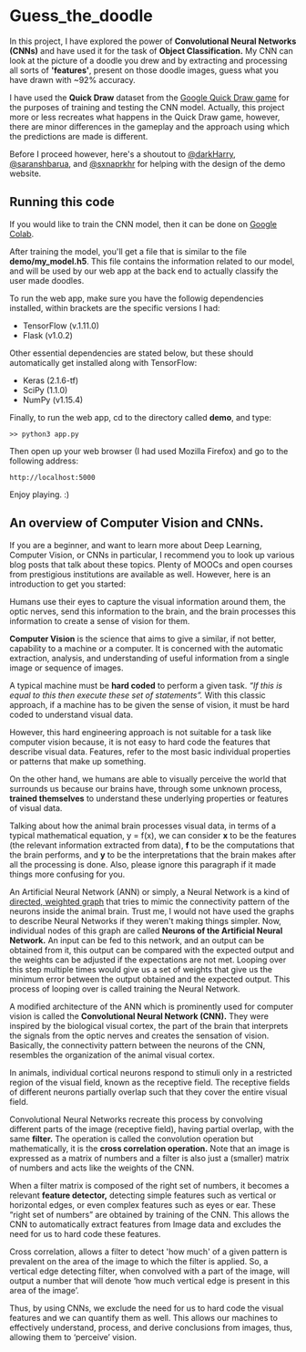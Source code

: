 # Guess_the_doodle
In this project, I have explored the power of **Convolutional Neural Networks (CNNs)** and have used it for the task of **Object  Classification.** My CNN can look at the picture of a doodle you drew and by extracting and processing all sorts of **'features'**, present on those doodle images, guess what you have drawn with ~92% accuracy.

I have used the **Quick Draw** dataset from the [Google Quick Draw game](https://quickdraw.withgoogle.com/#) for the purposes 
of training and testing the CNN model. Actually, this project more or less recreates what happens in the Quick Draw game, however, there are minor differences in the gameplay and the approach using which the predictions are made is different.

Before I proceed however, here's a shoutout to [@darkHarry](https://github.com/darkHarry), [@saranshbarua](https://github.com/saranshbarua), and [@sxnaprkhr](https://github.com/sxnaprkhr) for helping with the design of the demo website.

## Running this code
If you would like to train the CNN model, then it can be done on [Google Colab](https://colab.research.google.com/notebooks/welcome.ipynb).

After training the model, you'll get a file that is similar to the file **demo/my_model.h5**. This file contains the information related to our model, and will be used by our web app at the back end to actually classify the user made doodles.

To run the web app, make sure you have the followig dependencies installed, within brackets are the specific versions I had:

- TensorFlow (v.1.11.0)
- Flask (v1.0.2)

Other essential dependencies are stated below, but these should automatically get installed along with TensorFlow:
- Keras (2.1.6-tf)
- SciPy (1.1.0)
- NumPy (v1.15.4)

Finally, to run the web app, cd to the directory called **demo**, and type:
```
>> python3 app.py
```
Then open up your web browser (I had used Mozilla Firefox) and go to the following address:
```
http://localhost:5000
```
Enjoy playing. :)

## An overview of Computer Vision and CNNs.
If you are a beginner, and want to learn more about Deep Learning, Computer Vision, or CNNs in particular, I recommend you to 
look up various blog posts that talk about these topics. Plenty of MOOCs and open courses from prestigious institutions are 
available as well. However, here is an introduction to get you started:

Humans use their eyes to capture the visual information around them, the optic nerves, send this information to the brain, and 
the brain processes this information to create a sense of vision for them.

**Computer Vision** is the science that aims to give a similar, if not better, capability to a machine or a computer. It is 
concerned with the automatic extraction, analysis, and understanding of useful information from a single image or sequence of
images.

A typical machine must be **hard coded** to perform a given task. *“If this is equal to this then execute these set of statements”.*
With this classic approach, if a machine has to be given the sense of vision, it must be hard coded to understand visual data.

However, this hard engineering approach is not suitable for a task like computer vision because, it is not easy to hard code the
features that describe visual data. Features, refer to the most basic individual properties or patterns that make up something.

On the other hand, we humans are able to visually perceive the world that surrounds us because our brains have, through some 
unknown process, **trained themselves** to understand these underlying properties or features of visual data.

Talking about how the animal brain processes visual data, in terms of a typical mathematical equation, y = f(x), we can 
consider **x** to be the features (the relevant information extracted from data), **f** to be the computations that the brain
performs, and **y** to be the interpretations that the brain makes after all the processing is done. Also, please ignore this
paragraph if it made things more confusing for you.

An Artificial Neural Network (ANN) or simply, a Neural Network is a kind of [directed, weighted graph](https://en.wikipedia.org/wiki/Graph_theory) 
that tries to mimic the connectivity pattern of the neurons inside the animal brain. Trust me, I would not have used the graphs
to describe Neural Networks if they weren't making things simpler. Now, individual nodes of this graph are called **Neurons of the
Artificial Neural Network.** An input can be fed to this network, and an output can be obtained from it, this output can be compared
with the expected output and the weights can be adjusted if the expectations are not met. Looping over this step multiple times 
would give us a set of weights that give us the minimum error between the output obtained and the expected output. This process
of looping over is called training the Neural Network.

A modified architecture of the ANN which is prominently used for computer vision is called the **Convolutional Neural Network (CNN).**
They were inspired by the biological visual cortex, the part of the brain that interprets the signals from the optic nerves and 
creates the sensation of vision. Basically, the connectivity pattern between the neurons of the CNN, resembles the organization
of the animal visual cortex.

In animals, individual cortical neurons respond to stimuli only in a restricted region of the visual field, known as the 
receptive field. The receptive fields of different neurons partially overlap such that they cover the entire visual field.

Convolutional Neural Networks recreate this process by convolving different parts of the image (receptive field), having partial 
overlap, with the same **filter.** The operation is called the convolution operation but mathematically, it is the **cross 
correlation operation.** Note that an image is expressed as a matrix of numbers and a filter is also just a (smaller) matrix of 
numbers and acts like the weights of the CNN. 

When a filter matrix is composed of the right set of numbers, it becomes a relevant **feature detector,** detecting simple 
features such as vertical or horizontal edges, or even complex features such as eyes or ear. These “right set of numbers” are 
obtained by training of the CNN. This allows the CNN to automatically extract features from Image data and excludes the need for
us to hard code these features.

Cross correlation, allows a filter to detect 'how much' of a given pattern is prevalent on the area of the image to which the 
filter is applied. So, a vertical edge detecting filter, when convolved with a part of the image, will output a number that will
denote ‘how much vertical edge is present in this area of the image’.

Thus, by using CNNs, we exclude the need for us to hard code the visual features and we can quantify them as well. This allows
our machines to effectively understand, process, and derive conclusions from images, thus, allowing them to ‘perceive’ vision.
